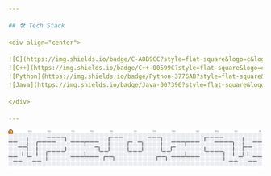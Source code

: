 ```yaml
---

## 🛠 Tech Stack

<div align="center">
  
![C](https://img.shields.io/badge/C-A8B9CC?style=flat-square&logo=c&logoColor=white)
![C++](https://img.shields.io/badge/C++-00599C?style=flat-square&logo=c%2B%2B&logoColor=white)
![Python](https://img.shields.io/badge/Python-3776AB?style=flat-square&logo=python&logoColor=white)
![Java](https://img.shields.io/badge/Java-007396?style=flat-square&logo=openjdk&logoColor=white)

</div>

---
```

<picture>
  <source media="(prefers-color-scheme: dark)" srcset="https://raw.githubusercontent.com/ParkChanWoo0321/pacman-contribution-graph/output/pacman-contribution-graph-dark.svg" />
  <source media="(prefers-color-scheme: light)" srcset="https://raw.githubusercontent.com/ParkChanWoo0321/pacman-contribution-graph/output/pacman-contribution-graph.svg" />
  <img alt="Pacman Contribution Graph" src="https://raw.githubusercontent.com/ParkChanWoo0321/pacman-contribution-graph/output/pacman-contribution-graph.svg" />
</picture>
